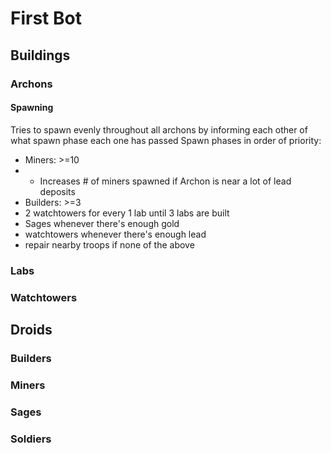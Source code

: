 # First Bot

## Buildings
### Archons
#### Spawning
Tries to spawn evenly throughout all archons by informing each other of what spawn phase each one has passed
Spawn phases in order of priority:
- Miners: >=10
- - Increases # of miners spawned if Archon is near a lot of lead deposits
- Builders: >=3
- 2 watchtowers for every 1 lab until 3 labs are built
- Sages whenever there's enough gold
- watchtowers whenever there's enough lead
- repair nearby troops if none of the above

### Labs
### Watchtowers
## Droids
### Builders
### Miners
### Sages
### Soldiers